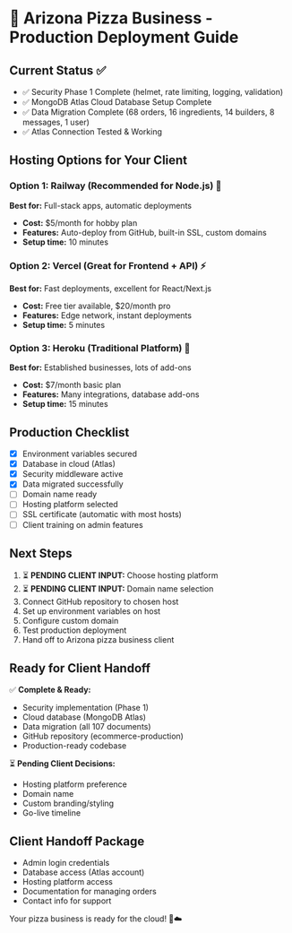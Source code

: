 # 🍕 Arizona Pizza Business - Production Deployment Guide

## Current Status ✅
- ✅ Security Phase 1 Complete (helmet, rate limiting, logging, validation)
- ✅ MongoDB Atlas Cloud Database Setup Complete
- ✅ Data Migration Complete (68 orders, 16 ingredients, 14 builders, 8 messages, 1 user)
- ✅ Atlas Connection Tested & Working

## Hosting Options for Your Client

### Option 1: Railway (Recommended for Node.js) 🚀
**Best for:** Full-stack apps, automatic deployments
- **Cost:** $5/month for hobby plan
- **Features:** Auto-deploy from GitHub, built-in SSL, custom domains
- **Setup time:** 10 minutes

### Option 2: Vercel (Great for Frontend + API) ⚡
**Best for:** Fast deployments, excellent for React/Next.js
- **Cost:** Free tier available, $20/month pro
- **Features:** Edge network, instant deployments
- **Setup time:** 5 minutes

### Option 3: Heroku (Traditional Platform) 🏢
**Best for:** Established businesses, lots of add-ons
- **Cost:** $7/month basic plan
- **Features:** Many integrations, database add-ons
- **Setup time:** 15 minutes

## Production Checklist
- [x] Environment variables secured
- [x] Database in cloud (Atlas)
- [x] Security middleware active
- [x] Data migrated successfully
- [ ] Domain name ready
- [ ] Hosting platform selected
- [ ] SSL certificate (automatic with most hosts)
- [ ] Client training on admin features

## Next Steps
1. ⏳ **PENDING CLIENT INPUT:** Choose hosting platform
2. ⏳ **PENDING CLIENT INPUT:** Domain name selection
3. Connect GitHub repository to chosen host
4. Set up environment variables on host
5. Configure custom domain
6. Test production deployment
7. Hand off to Arizona pizza business client

## Ready for Client Handoff
✅ **Complete & Ready:**
- Security implementation (Phase 1)
- Cloud database (MongoDB Atlas)
- Data migration (all 107 documents)
- GitHub repository (ecommerce-production)
- Production-ready codebase

⏳ **Pending Client Decisions:**
- Hosting platform preference
- Domain name
- Custom branding/styling
- Go-live timeline

## Client Handoff Package
- Admin login credentials
- Database access (Atlas account)
- Hosting platform access
- Documentation for managing orders
- Contact info for support

Your pizza business is ready for the cloud! 🍕☁️

